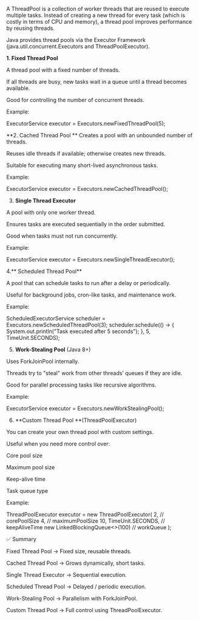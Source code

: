 A ThreadPool is a collection of worker threads that are reused to execute multiple tasks. Instead of creating a new thread for every task (which is costly in terms of CPU and memory), a thread pool improves performance by reusing threads.

Java provides thread pools via the Executor Framework (java.util.concurrent.Executors and ThreadPoolExecutor).

**1. Fixed Thread Pool**

A thread pool with a fixed number of threads.

If all threads are busy, new tasks wait in a queue until a thread becomes available.

Good for controlling the number of concurrent threads.

Example:

ExecutorService executor = Executors.newFixedThreadPool(5);

**2. Cached Thread Pool
**
Creates a pool with an unbounded number of threads.

Reuses idle threads if available; otherwise creates new threads.

Suitable for executing many short-lived asynchronous tasks.

Example:

ExecutorService executor = Executors.newCachedThreadPool();

3. **Single Thread Executor**

A pool with only one worker thread.

Ensures tasks are executed sequentially in the order submitted.

Good when tasks must not run concurrently.

Example:

ExecutorService executor = Executors.newSingleThreadExecutor();

4.** Scheduled Thread Pool**

A pool that can schedule tasks to run after a delay or periodically.

Useful for background jobs, cron-like tasks, and maintenance work.

Example:

ScheduledExecutorService scheduler = Executors.newScheduledThreadPool(3);
scheduler.schedule(() -> {
    System.out.println("Task executed after 5 seconds");
}, 5, TimeUnit.SECONDS);

5. **Work-Stealing Pool** (Java 8+)

Uses ForkJoinPool internally.

Threads try to "steal" work from other threads’ queues if they are idle.

Good for parallel processing tasks like recursive algorithms.

Example:

ExecutorService executor = Executors.newWorkStealingPool();

6. **Custom Thread Pool **(ThreadPoolExecutor)

You can create your own thread pool with custom settings.

Useful when you need more control over:

Core pool size

Maximum pool size

Keep-alive time

Task queue type

Example:

ThreadPoolExecutor executor = new ThreadPoolExecutor(
    2,                       // corePoolSize
    4,                       // maximumPoolSize
    10, TimeUnit.SECONDS,    // keepAliveTime
    new LinkedBlockingQueue<>(100) // workQueue
);


✅ Summary

Fixed Thread Pool → Fixed size, reusable threads.

Cached Thread Pool → Grows dynamically, short tasks.

Single Thread Executor → Sequential execution.

Scheduled Thread Pool → Delayed / periodic execution.

Work-Stealing Pool → Parallelism with ForkJoinPool.

Custom Thread Pool → Full control using ThreadPoolExecutor.
